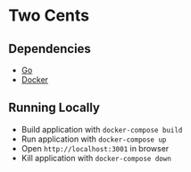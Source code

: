 # Two Cents

## Dependencies

- [Go](https://golang.org/)
- [Docker](https://www.docker.com/)

## Running Locally

- Build application with `docker-compose build`
- Run application with `docker-compose up`
- Open `http://localhost:3001` in browser
- Kill application with `docker-compose down`
